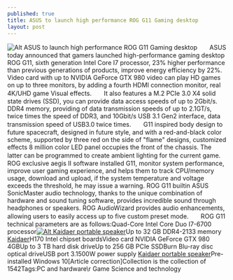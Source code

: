 ```yaml
---
published: true
title: ASUS to launch high performance ROG G11 Gaming desktop
layout: post
---
```

![Alt ASUS to launch high performance ROG G11 Gaming desktop](https://c2.staticflickr.com/2/1448/25971236770_4c4781e2e5_z.jpg)　　ASUS today announced that gamers launched high-performance gaming desktop ROG G11, sixth generation Intel Core I7 processor, 23% higher performance than previous generations of products, improve energy efficiency by 22%. Video card with up to NVIDIA GeForce GTX 980 video can play HD games on up to three monitors, by adding a fourth HDMI connection monitor, real 4K/UHD game Visual effects.　　It also features a M.2 PCIe 3.0 X4 solid state drives (SSD), you can provide data access speeds of up to 2Gbit/s. DDR4 memory, providing of data transmission speeds of up to 2.1GT/s, twice times the speed of DDR3, and 10Gbit/s USB 3.1 Gen2 interface, data transmission speed of USB3.0 twice times.　　G11 inspired body design to future spacecraft, designed in future style, and with a red-and-black color scheme, supported by three red on the side of \"flame\" designs, customized effects 8 million color LED panel occupies the front of the chassis. The latter can be programmed to create ambient lighting for the current game.　　ROG exclusive aegis II software installed G11, monitor system performance, improve user gaming experience, and helps them to track CPU/memory usage, download and upload, if the system temperature and voltage exceeds the threshold, he may issue a warning. ROG G11 builtin ASUS SonicMaster audio technology, thanks to the unique combination of hardware and sound tuning software, provides incredible sound through headphones or speakers. ROG AudioWizard provides audio enhancements, allowing users to easily access up to five custom preset mode.　　ROG G11 technical parameters are as follows:Quad-Core Intel Core Duo I7-6700 processor[![Alt Kaidaer portable speaker](http://www.everweek.com/images/large/speaker/mini_speaker_ms459_lrg.jpg)](http://www.everweek.com/bluetooth-speaker)Up to 32 GB DDR4-2133 memory [Kaidaer](http://www.everweek.com/blog/2016/02/strange-bocusini-a-foodie-themselves-3d-printer/)H170 Intel chipset boardsVideo card NVIDIA GeForce GTX 980 4GBUp to 3 TB hard disk driveUp to 256 GB PCIe SSDBurn Blu-ray disc optical driveUSB port 3.1500W power supply [Kaidaer portable speaker](http://www.everweek.com/bluetooth-speaker)Pre-installed Windows 10[Article correction]Collection is the collection of 1542Tags:PC and hardware\r Game Science and technology